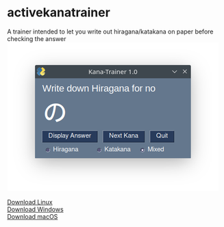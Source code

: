 # activekanatrainer
A trainer intended to let you write out hiragana/katakana on paper before checking the answer
![alt text](https://github.com/vdettmer/activekanatrainer/blob/main/gui.png?raw=true)

<a href="https://github.com/vdettmer/activekanatrainer/releases/download/v1.1/kanatrainer_linux_x86_64">Download Linux</a><br />
<a href="https://github.com/vdettmer/activekanatrainer/releases/download/v1.1/kanatrainer_win_x86_64.exe">Download Windows</a><br />
<a href="https://github.com/vdettmer/activekanatrainer/releases/download/v1.1/kanatrainer_mac_x86_64.zip">Download macOS</a>

